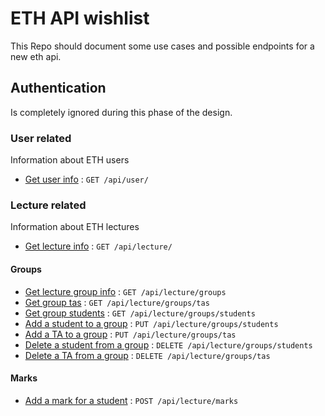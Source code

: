 # ETH API wishlist

This Repo should document some use cases and possible endpoints for a new eth api.


## Authentication

Is completely ignored during this phase of the design.

### User related

Information about ETH users

* [Get user info](user/get.md) : `GET /api/user/`

### Lecture related

Information about ETH lectures

* [Get lecture info](lecture/get.md) : `GET /api/lecture/`
  
#### Groups
* [Get lecture group info](lecture/groups/get.md) : `GET /api/lecture/groups`
* [Get group tas](lecture/groups/getTAs.md) : `GET /api/lecture/groups/tas`
* [Get group students](lecture/groups/getStudents.md) : `GET /api/lecture/groups/students`
* [Add a student to a group](lecture/groups/putStudent.md) : `PUT /api/lecture/groups/students`
* [Add a TA to a group](lecture/groups/putTA.md) : `PUT /api/lecture/groups/tas`
* [Delete a student from a group](lecture/groups/deleteStudent.md) : `DELETE /api/lecture/groups/students`
* [Delete a TA from a group](lecture/groups/deleteTA.md) : `DELETE /api/lecture/groups/tas`

#### Marks
* [Add a mark for a student](lecture/marks/postMark.md) : `POST /api/lecture/marks`
